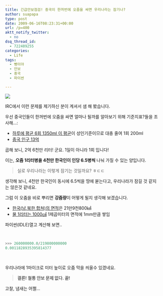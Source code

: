 ```yaml
---
title: 긴급안보점검! 중국이 한꺼번에 오줌을 싸면 우리나라는 잠기나?
author: suapapa
type: post
date: 2009-06-16T08:23:31+00:00
url: /p=400
aktt_notify_twitter:
  - no
dsq_thread_id:
  - 722489255
categories:
  - Life
tags:
  - 뻥이야
  - 안보
  - 중국
  - 파이썬

---
```

![](https://homin.dev/asset/blog/image/kor_deluge.jpg)

IRC에서 이런 문제를 제기하신 분이 계셔서 샘 해 봤습니다.

우선 중국인들이 한꺼번에 오줌을 싸면 얼마나 될까를 알아보기 위해 기준지표?들을 조사해&#8230;:

  * [하루에 평균 6회 1350ml 이 평균][1]이 성인기준이므로 대충 줄여 1회 200ml
  * [중국 인구 13억][2]

곱해 보니, 2억 6천만 리터! 군요. 1일이 아니라 1회 입니다!

이는, **오줌 1리터병을 4천만 한국인이 인당 6.5병씩** 나눠 가질 수 있는 양입니다.

> 실로 우리나라는 이렇게 잠기는 것일까요? ㅎㄷㄷ

생각해 보니, 4천만 한국인이 동시에 6.5씩을 땅에 붇는다고, 우리나라가 잠길 것 같지는 않은것 같네요.

그럼 이 오줌을 비로 뿌리면 **강줌량**이 어떻게 될지 생각해 보겠습니다.

  * [한국(남,북한 합쳐)의 면적][3]은 21만9천800㎢
  * [물 1리터는 1000㎤][4] 1제곱미터의 면적에 1mm만큼 쌓임[  
][3] 

파이썬(IDLE)열고 계산해 보면..

 

```python
>>> 260000000.0/219800000000
0.0011828935395814377

```

 

우리나라에 1마이크로 미터 높이로 오줌 막을 씌울수 있겠네요.

> **결론! 철통 안보 문제 없다. 끝!**

고찰, 냄새는 어쩔&#8230;

 [1]: http://k.daum.net/qna/view.html?qid=0spYT
 [2]: http://www.hani.co.kr/arti/international/china/453.html
 [3]: http://k.daum.net/qna/openknowledge/view.html?qid=3Wm4L&l_cid=
 [4]: http://k.daum.net/qna/view.html?qid=39Na0&q=100ml%20%EB%AA%87%20cc